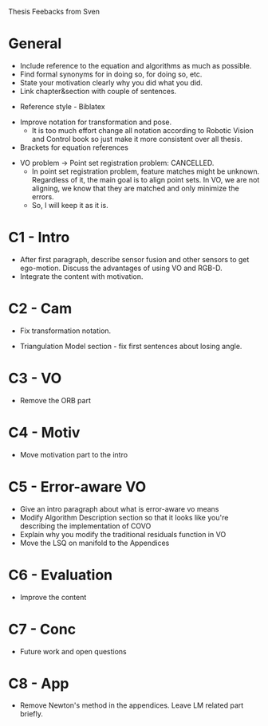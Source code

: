 Thesis Feebacks from Sven

# General
* Include reference to the equation and algorithms as much as possible.
* Find formal synonyms for in doing so, for doing so, etc.
* State your motivation clearly why you did what you did.
* Link chapter&section with couple of sentences.
+ Reference style - Biblatex
* Improve notation for transformation and pose.
  * It is too much effort change all notation according to Robotic Vision and 
    Control book so just make it more consistent over all thesis.
* Brackets for equation references
- VO problem -> Point set registration problem: CANCELLED.
  * In point set registration problem, feature matches might be unknown.
      Regardless of it, the main goal is to align point sets. In VO, we are not
      aligning, we know that they are matched and only minimize the errors.
  * So, I will keep it as it is.

# C1 - Intro
* After first paragraph, describe sensor fusion and other sensors to get
    ego-motion. Discuss the advantages of using VO and RGB-D.
* Integrate the content with motivation.

# C2 - Cam 
* Fix transformation notation.
+ Triangulation Model section - fix first sentences about losing angle.

# C3 - VO
* Remove the ORB part

# C4 - Motiv
* Move motivation part to the intro

# C5 - Error-aware VO
+ Give an intro paragraph about what is error-aware vo means
+ Modify Algorithm Description section so that it looks like you're describing
    the implementation of COVO
+ Explain why you modify the traditional residuals function in VO 
+ Move the LSQ on manifold to the Appendices

# C6 - Evaluation
* Improve the content

# C7 - Conc
* Future work and open questions

# C8 - App
* Remove Newton's method in the appendices. Leave LM related part briefly.


